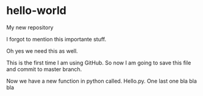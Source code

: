 # hello-world
My new repository

I forgot to mention this importante stuff.

Oh yes we need this as well.

This is the first time I am using GitHub. So now I am going to save this file and commit to master branch.

Now we have a new function in python called. Hello.py.
One last one bla bla bla
